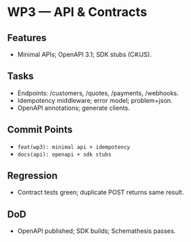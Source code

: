 # WP3 — API & Contracts

## Features
- Minimal APIs; OpenAPI 3.1; SDK stubs (C#/JS).

## Tasks
- Endpoints: /customers, /quotes, /payments, /webhooks.
- Idempotency middleware; error model; problem+json.
- OpenAPI annotations; generate clients.

## Commit Points
- `feat(wp3): minimal api + idempotency`
- `docs(api): openapi + sdk stubs`

## Regression
- Contract tests green; duplicate POST returns same result.

## DoD
- OpenAPI published; SDK builds; Schemathesis passes.
